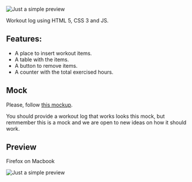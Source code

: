 ![Just a simple preview](http://i.imgur.com/wykw4R5.png)

Workout log using HTML 5, CSS 3 and JS.


## Features:

* A place to insert workout items.
* A table with the items.
* A button to remove items.
* A counter with the total exercised hours.


## Mock

Please, follow [this mockup](https://www.evernote.com/shard/s6/sh/6db363ef-f8c1-4d8f-b619-b87889953cdc/ea1c6f7ebbc930e95f8012687fea9be6).

You should provide a workout log that works looks this mock, but remmember this is a mock and we are open to new ideas on how it should work.



## Preview

Firefox on Macbook

![Just a simple preview](http://i.imgur.com/VBOsBCu.png)

